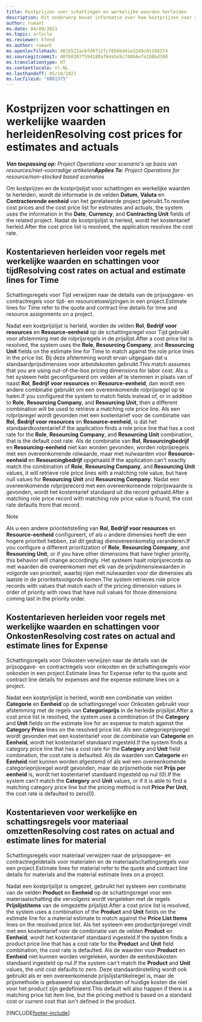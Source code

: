 ```yaml
---
title: Kostprijzen voor schattingen en werkelijke waarden herleiden
description: Dit onderwerp bevat informatie over hoe kostprijzen voor schattingen en werkelijke waarden worden herleid.
author: rumant
ms.date: 04/09/2021
ms.topic: article
ms.reviewer: kfend
ms.author: rumant
ms.openlocfilehash: d81b521acbfd97127cf056bd41a3249c01108374
ms.sourcegitcommit: 40f68387f594180af64a5e5c748b6efa188bd300
ms.translationtype: HT
ms.contentlocale: nl-NL
ms.lasthandoff: 05/10/2021
ms.locfileid: "6001375"
---
```

# <a name="resolving-cost-prices-for-estimates-and-actuals"></a><span data-ttu-id="47776-103">Kostprijzen voor schattingen en werkelijke waarden herleiden</span><span class="sxs-lookup"><span data-stu-id="47776-103">Resolving cost prices for estimates and actuals</span></span>

<span data-ttu-id="47776-104">_**Van toepassing op:** Project Operations voor scenario's op basis van resources/niet-voorradige artikelen_</span><span class="sxs-lookup"><span data-stu-id="47776-104">_**Applies To:** Project Operations for resource/non-stocked based scenarios_</span></span>

<span data-ttu-id="47776-105">Om kostprijzen en de kostprijslijst voor schattingen en werkelijke waarden te herleiden, wordt de informatie in de velden **Datum**, **Valuta** en **Contracterende eenheid** van het gerelateerde project gebruikt.</span><span class="sxs-lookup"><span data-stu-id="47776-105">To resolve cost prices and the cost price list for estimates and actuals, the system uses the information in the **Date**, **Currency**, and **Contracting Unit** fields of the related project.</span></span> <span data-ttu-id="47776-106">Nadat de kostprijslijst is herleid, wordt het kostentarief herleid.</span><span class="sxs-lookup"><span data-stu-id="47776-106">After the cost price list is resolved, the application resolves the cost rate.</span></span>

## <a name="resolving-cost-rates-on-actual-and-estimate-lines-for-time"></a><span data-ttu-id="47776-107">Kostentarieven herleiden voor regels met werkelijke waarden en schattingen voor tijd</span><span class="sxs-lookup"><span data-stu-id="47776-107">Resolving cost rates on actual and estimate lines for Time</span></span>

<span data-ttu-id="47776-108">Schattingsregels voor Tijd verwijzen naar de details van de prijsopgave- en contractregels voor tijd- en resourcetoewijzingen in een project.</span><span class="sxs-lookup"><span data-stu-id="47776-108">Estimate lines for Time refer to the quote and contract line details for time and resource assignments on a project.</span></span>

<span data-ttu-id="47776-109">Nadat een kostprijslijst is herleid, worden de velden **Rol**, **Bedrijf voor resources** en **Resource-eenheid** op de schattingsregel voor Tijd gebruikt voor afstemming met de rolprijsregels in de prijslijst.</span><span class="sxs-lookup"><span data-stu-id="47776-109">After a cost price list is resolved, the system uses the **Role**, **Resourcing Company**, and **Resourcing Unit** fields on the estimate line for Time to match against the role price lines in the price list.</span></span> <span data-ttu-id="47776-110">Bij deze afstemming wordt ervan uitgegaan dat u standaardprijsdimensies voor arbeidskosten gebruikt.</span><span class="sxs-lookup"><span data-stu-id="47776-110">This match assumes that you are using out-of-the-box pricing dimensions for labor cost.</span></span> <span data-ttu-id="47776-111">Als u het systeem hebt geconfigureerd om velden af te stemmen in plaats van of naast **Rol**, **Bedrijf voor resources** en **Resource-eenheid**, dan wordt een andere combinatie gebruikt om een overeenkomende rolprijsregel op te halen.</span><span class="sxs-lookup"><span data-stu-id="47776-111">If you configured the system to match fields instead of, or in addition to **Role**, **Resourcing Company**, and **Resourcing Unit**, then a different combination will be used to retrieve a matching role price line.</span></span> <span data-ttu-id="47776-112">Als een rolprijsregel wordt gevonden met een kostentarief voor de combinatie van **Rol**, **Bedrijf voor resources** en **Resource-eenheid**, is dat het standaardkostentarief.</span><span class="sxs-lookup"><span data-stu-id="47776-112">If the application finds a role price line that has a cost rate for the **Role**, **Resourcing Company**, and **Resourcing Unit** combination, that is the default cost rate.</span></span> <span data-ttu-id="47776-113">Als de combinatie van **Rol**, **Resourcingbedrijf** en **Resourcing-eenheid** niet kan worden gevonden, worden rolprijsregels met een overeenkomende rolwaarde, maar met nulwaarden voor **Resource-eenheid** en **Resourcingbedrijf** opgehaald.​</span><span class="sxs-lookup"><span data-stu-id="47776-113">If the application can't exactly match the combination of **Role**, **Resourcing Company**, and **Resourcing Unit** values, it will retrieve role price lines with a matching role value, but have null values for **Resourcing Unit** and **Resourcing Company**.</span></span> <span data-ttu-id="47776-114">Nadat een overeenkomende rolprijsrecord met een overeenkomende rolprijswaarde is gevonden, wordt het kostentarief standaard uit die record gehaald.</span><span class="sxs-lookup"><span data-stu-id="47776-114">After a matching role price record with matching role price value is found, the cost rate defaults from that record.</span></span> 

> [!NOTE]
> <span data-ttu-id="47776-115">Als u een andere prioriteitstelling van **Rol**, **Bedrijf voor resources** en **Resource-eenheid** configureert, of als u andere dimensies heeft die een hogere prioriteit hebben, zal dit gedrag dienovereenkomstig veranderen.</span><span class="sxs-lookup"><span data-stu-id="47776-115">If you configure a different prioritization of **Role**, **Resourcing Company**, and **Resourcing Unit**, or if you have other dimensions that have higher priority, this behavior will change accordingly.</span></span> <span data-ttu-id="47776-116">Het systeem haalt rolprijsrecords op met waarden die overeenkomen met elk van de prijsdimensiewaarden in volgorde van prioriteit, waarbij rijen met nulwaarden voor die dimensies als laatste in de prioriteitsvolgorde komen.</span><span class="sxs-lookup"><span data-stu-id="47776-116">The system retrieves role price records with values that match each of the pricing dimension values in order of priority with rows that have null values for those dimensions coming last in the priority order.</span></span>

## <a name="resolving-cost-rates-on-actual-and-estimate-lines-for-expense"></a><span data-ttu-id="47776-117">Kostentarieven herleiden voor regels met werkelijke waarden en schattingen voor Onkosten</span><span class="sxs-lookup"><span data-stu-id="47776-117">Resolving cost rates on actual and estimate lines for Expense</span></span>

<span data-ttu-id="47776-118">Schattingsregels voor Onkosten verwijzen naar de details van de prijsopgave- en contractregels voor onkosten en de schattingsregels voor onkosten in een project.</span><span class="sxs-lookup"><span data-stu-id="47776-118">Estimate lines for Expense refer to the quote and contract line details for expenses and the expense estimate lines on a project.</span></span>

<span data-ttu-id="47776-119">Nadat een kostprijslijst is herleid, wordt een combinatie van velden **Categorie** en **Eenheid** op de schattingsregel voor Onkosten gebruikt voor afstemming met de regels van **Categorieprijs** in de herleide prijslijst.</span><span class="sxs-lookup"><span data-stu-id="47776-119">After a cost price list is resolved, the system uses a combination of the **Category** and **Unit** fields on the estimate line for an expense to match against the **Category Price** lines on the resolved price list.</span></span> <span data-ttu-id="47776-120">Als een categorieprijsregel wordt gevonden met een kostentarief voor de combinatie van **Categorie** en **Eenheid**, wordt het kostentarief standaard ingesteld.</span><span class="sxs-lookup"><span data-stu-id="47776-120">If the system finds a category price line that has a cost rate for the **Category** and **Unit** field combination, the cost rate is defaulted.</span></span> <span data-ttu-id="47776-121">Als de waarden van **Categorie** en **Eenheid** niet kunnen worden afgestemd of als wel een overeenkomende categorieprijsregel wordt gevonden, maar de prijsmethode niet **Prijs per eenheid** is, wordt het kostentarief standaard ingesteld op nul (0).</span><span class="sxs-lookup"><span data-stu-id="47776-121">If the system can't match the **Category** and **Unit** values, or if it is able to find a matching category price line but the pricing method is not **Price Per Unit**, the cost rate is defaulted to zero(0).</span></span>

## <a name="resolving-cost-rates-on-actual-and-estimate-lines-for-material"></a><span data-ttu-id="47776-122">Kostentarieven voor werkelijke en schattingsregels voor materiaal omzetten</span><span class="sxs-lookup"><span data-stu-id="47776-122">Resolving cost rates on actual and estimate lines for material</span></span>

<span data-ttu-id="47776-123">Schattingsregels voor materiaal verwijzen naar de prijsopgave- en contractregeldetails voor materialen en de materiaalschattingsregels voor een project.</span><span class="sxs-lookup"><span data-stu-id="47776-123">Estimate lines for material refer to the quote and contract line details for materials and the material estimate lines on a project.</span></span>

<span data-ttu-id="47776-124">Nadat een kostprijslijst is omgezet, gebruikt het systeem een combinatie van de velden **Product** en **Eenheid** op de schattingsregel voor een materiaalschatting die vervolgens wordt vergeleken met de regels **Prijslijstitems** van de omgezette prijslijst.</span><span class="sxs-lookup"><span data-stu-id="47776-124">After a cost price list is resolved, the system uses a combination of the **Product** and **Unit** fields on the estimate line for a material estimate to match against the **Price List Items** lines on the resolved price list.</span></span> <span data-ttu-id="47776-125">Als het systeem een productprijsregel vindt met een kostentarief voor de combinatie van de velden **Product** en **Eenheid**, wordt het kostentarief standaard ingesteld.</span><span class="sxs-lookup"><span data-stu-id="47776-125">If the system finds a product price line that has a cost rate for the **Product** and **Unit** field combination, the cost rate is defaulted.</span></span> <span data-ttu-id="47776-126">Als de waarden voor **Product** en **Eenheid** niet kunnen worden vergeleken, worden de eenheidskosten standaard ingesteld op nul.</span><span class="sxs-lookup"><span data-stu-id="47776-126">If the system can't match the **Product** and **Unit** values, the unit cost defaults to zero.</span></span> <span data-ttu-id="47776-127">Deze standaardinstelling wordt ook gebruikt als er een overeenkomende prijslijstartikelregel is, maar de prijsmethode is gebaseerd op standaardkosten of huidige kosten die niet voor het product zijn gedefinieerd.</span><span class="sxs-lookup"><span data-stu-id="47776-127">This default will also happen if there is a matching price list item line, but the pricing method is based on a standard cost or current cost that isn't defined in the product.</span></span>

[!INCLUDE[footer-include](../includes/footer-banner.md)]

